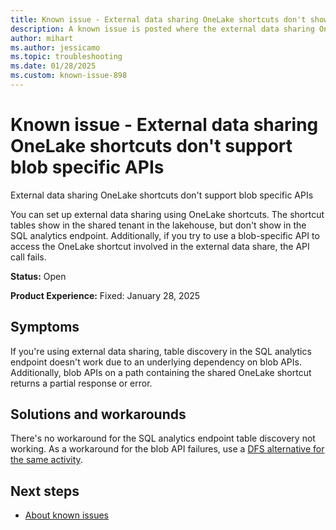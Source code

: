 ```yaml
---
title: Known issue - External data sharing OneLake shortcuts don't show in SQL analytics endpoint
description: A known issue is posted where the external data sharing OneLake shortcuts don't support blob specific APIs
author: mihart
ms.author: jessicamo
ms.topic: troubleshooting  
ms.date: 01/28/2025
ms.custom: known-issue-898
---
```


# Known issue - External data sharing OneLake shortcuts don't support blob specific APIs

External data sharing OneLake shortcuts don't support blob specific APIs

You can set up external data sharing using OneLake shortcuts. The shortcut tables show in the shared tenant in the lakehouse, but don't show in the SQL analytics endpoint. Additionally, if you try to use a blob-specific API to access the OneLake shortcut involved in the external data share, the API call fails.

**Status:** Open

**Product Experience:** Fixed: January 28, 2025

## Symptoms

If you're using external data sharing, table discovery in the SQL analytics endpoint doesn't work due to an underlying dependency on blob APIs. Additionally, blob APIs on a path containing the shared OneLake shortcut returns a partial response or error.

## Solutions and workarounds

There's no workaround for the SQL analytics endpoint table discovery not working. As a workaround for the blob API failures, use a [DFS alternative for the same activity](/rest/api/storageservices/datalakestoragegen2/path).

## Next steps

- [About known issues](https://support.fabric.microsoft.com/known-issues)
